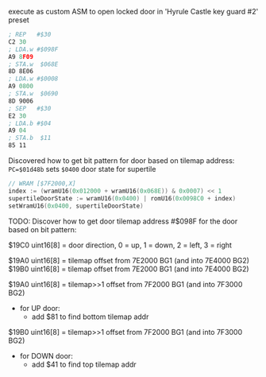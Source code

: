 execute as custom ASM to open locked door in 'Hyrule Castle key guard #2' preset

```asm
; REP   #$30
C2 30
; LDA.w #$098F
A9 8F09
; STA.w  $068E
8D 8E06
; LDA.w #$0008
A9 0800
; STA.w  $0690
8D 9006
; SEP   #$30
E2 30
; LDA.b #$04
A9 04
; STA.b  $11
85 11
```

Discovered how to get bit pattern for door based on tilemap address:
`PC=$01d48b` sets `$0400` door state for supertile

```go
// WRAM [$7F2000,X]
index := (wramU16(0x012000 + wramU16(0x068E)) & 0x0007) << 1
supertileDoorState := wramU16(0x0400) | romU16(0x0098C0 + index)
setWramU16(0x0400, supertileDoorState)
```

TODO: Discover how to get door tilemap address #$098F for the door based on bit pattern:

$19C0 uint16[8] = door direction, 0 = up, 1 = down, 2 = left, 3 = right

$19A0 uint16[8] = tilemap    offset from 7E2000 BG1 (and into 7E4000 BG2)
$19B0 uint16[8] = tilemap    offset from 7E2000 BG1 (and into 7E4000 BG2)

$19A0 uint16[8] = tilemap>>1 offset from 7F2000 BG1 (and into 7F3000 BG2)
  * for UP door:
    * add $81 to find bottom tilemap addr

$19B0 uint16[8] = tilemap>>1 offset from 7F2000 BG1 (and into 7F3000 BG2)
  * for DOWN door:
    * add $41 to find top tilemap addr
